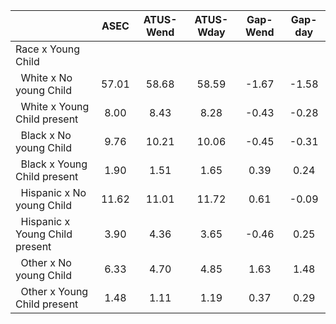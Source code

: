 
|                      |         ASEC |    ATUS-Wend |    ATUS-Wday |     Gap-Wend |      Gap-day |
| -------------------- | :----------: | :----------: | :----------: | :----------: | :----------: |
| Race x Young Child   |              |              |              |              |              |
| &nbsp;&nbsp;White x No young Child |        57.01 |        58.68 |        58.59 |        -1.67 |        -1.58 |
| &nbsp;&nbsp;White x Young Child present |         8.00 |         8.43 |         8.28 |        -0.43 |        -0.28 |
| &nbsp;&nbsp;Black x No young Child |         9.76 |        10.21 |        10.06 |        -0.45 |        -0.31 |
| &nbsp;&nbsp;Black x Young Child present |         1.90 |         1.51 |         1.65 |         0.39 |         0.24 |
| &nbsp;&nbsp;Hispanic x No young Child |        11.62 |        11.01 |        11.72 |         0.61 |        -0.09 |
| &nbsp;&nbsp;Hispanic x Young Child present |         3.90 |         4.36 |         3.65 |        -0.46 |         0.25 |
| &nbsp;&nbsp;Other x No young Child |         6.33 |         4.70 |         4.85 |         1.63 |         1.48 |
| &nbsp;&nbsp;Other x Young Child present |         1.48 |         1.11 |         1.19 |         0.37 |         0.29 |

